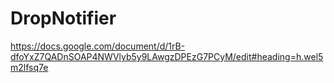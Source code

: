 # DropNotifier

https://docs.google.com/document/d/1rB-dfoYxZ7QADnSOAP4NWVlyb5y9LAwgzDPEzG7PCyM/edit#heading=h.wel5m2lfsq7e
